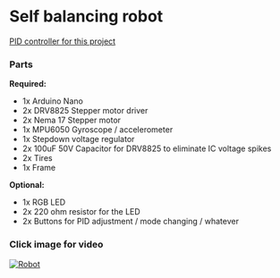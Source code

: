 # Self balancing robot
[PID controller for this project](https://github.com/rekomerio/simple-pid)

### Parts

**Required:**

- 1x Arduino Nano
- 2x DRV8825 Stepper motor driver
- 2x Nema 17 Stepper motor
- 1x MPU6050 Gyroscope / accelerometer
- 1x Stepdown voltage regulator
- 2x 100uF 50V Capacitor for DRV8825 to eliminate IC voltage spikes
- 2x Tires
- 1x Frame

**Optional:**
- 1x RGB LED
- 2x 220 ohm resistor for the LED
- 2x Buttons for PID adjustment / mode changing / whatever

### Click image for video

[![Robot](https://raw.githubusercontent.com/rekomerio/self-balancing-robot/master/img/self-balancing-robot.jpg)](http://www.youtube.com/watch?v=9eCU7sBP9oE "Robot")
